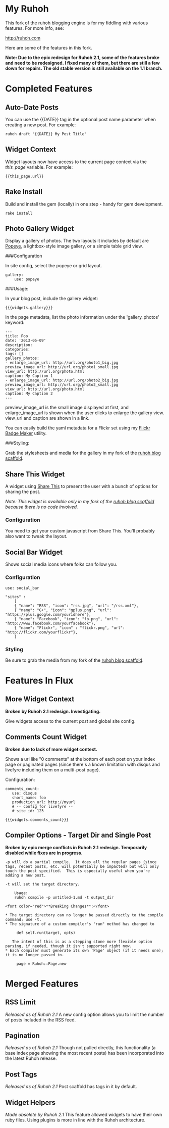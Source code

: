 # My Ruhoh

This fork of the ruhoh blogging engine is for my fiddling with various 
features.  For more info, see:

<http://ruhoh.com>

Here are some of the features in this fork.

**Note:  Due to the epic redesign for Ruhoh 2.1, some of the features broke and need to be redesigned.  I fixed many of them, but there are still a few down for repairs.  The old stable version is still available on the 1.1 branch.**

# Completed Features

## Auto-Date Posts

You can use the {{DATE}} tag in the optional post name parameter when creating a new post.  For example:

    ruhoh draft "{{DATE}} My Post Title"

## Widget Context

Widget layouts now have access to the current page context via the *this_page* variable.  For example:

	{{this_page.url}}

## Rake Install

Build and install the gem (locally) in one step - handy for gem development.

	rake install

## Photo Gallery Widget

Display a gallery of photos.  The two layouts it includes by default are [Popeye](http://dev.herr-schuessler.de/jquery/popeye/), a lightbox-style image gallery, or a simple table grid view.



###Configuration

In site config, select the popeye or grid layout.

	gallery:
     	use: popeye

###Usage:

In your blog post, include the gallery widget:

	{{{widgets.gallery}}}
	
In the page metadata, list the photo information under the 'gallery_photos' keyword:

	---
	title: Foo
	date: '2013-05-09'
	description:
	categories:
	tags: []
	gallery_photos:
	- enlarge_image_url: http://url.org/photo1_big.jpg
  	preview_image_url: http://url.org/photo1_small.jpg
  	view_url: http://url.org/photo.html
  	caption: My Caption 1
	- enlarge_image_url: http://url.org/photo2_big.jpg
  	preview_image_url: http://url.org/photo2_small.jpg
  	view_url: http://url.org/photo.html
  	caption: My Caption 2
	---

preview_image_url is the small image displayed at first, and enlarge_image_url is shown when the user clicks to enlarge the gallery view.  view_url and caption are shown in a link.

You can easily build the yaml metadata for a Flickr set using my [Flickr Badge Maker](https://github.com/lynnfaraday/Flickr_Badge_Maker) utility.

###Styling:

Grab the stylesheets and media for the gallery in my fork of the [ruhoh blog scaffold](https://github.com/lynnfaraday/blog).

## Share This Widget

A widget using [Share This](http://sharethis.com/) to present the user with a bunch of options for sharing the post.

*Note: This widget is available only in my fork of the [ruhoh blog scaffold](https://github.com/lynnfaraday/blog) because there is no code involved.* 

### Configuration

You need to get your custom javascript from Share This.   You'll probably also want to tweak the layout. 

## Social Bar Widget

Shows social media icons where folks can follow you.

### Configuration

	use: social_bar

	"sites" : 
    	[    
    	{ "name": "RSS", "icon": "rss.jpg", "url": "/rss.xml"},
    	{ "name": "G+", "icon": "gplus.png", "url": "https://plus.google.com/youridhere"},
    	{ "name": "Facebook", "icon": "fb.png", "url": "http://www.facebook.com/yourfacebook"},
    	{ "name": "Flickr", "icon" : "flickr.png", "url": "http://flickr.com/yourflickr"},
    	]

### Styling

Be sure to grab the media from my fork of the [ruhoh blog scaffold](https://github.com/lynnfaraday/blog).

# Features In Flux

## More Widget Context

**Broken by Ruhoh 2.1 redesign.  Investigating.**

Give widgets access to the current *post* and global site config.

## Comments Count Widget

**Broken due to lack of more widget context.**

Shows a url like "0 comments" at the bottom of each post on your index page or paginated pages (since there's a known limitation with disqus and livefyre including them on a multi-post page).

Configuration:

    comments_count:
       use: disqus
       short_name: foo
       production_url: http://myurl
       # -- config for livefyre --
       # site_id: 123

    {{{widgets.comments_count}}}

## Compiler Options - Target Dir and Single Post

**Broken by epic merge conflicts in Ruhoh 2.1 redesign.  Temporarily disabled while fixes are in progress.**

	-p will do a partial compile.  It does all the regular pages (since tags, recent posts, etc. will potentially be impacted) but will only touch the post specified.  This is especially useful when you're adding a new post.

	-t will set the target directory.

	    Usage:
	    ruhoh compile -p untitled-1.md -t output_dir

	<font color="red">**Breaking Changes**:</font> 

	* The target directory can no longer be passed directly to the compile command; use -t.
	* The signature of a custom compiler's "run" method has changed to

	     def self.run(target, opts) 

	   The intent of this is as a stepping stone more flexible option parsing, if needed, though it isn't supported right now.
	* Each compiler must generate its own 'Page' object (if it needs one); it is no longer passed in.

	     page = Ruhoh::Page.new

# Merged Features

## RSS Limit 
*Released as of Ruhoh 2.1*
A new config option allows you to limit the number of posts included in the RSS feed.  

## Pagination
*Released as of Ruhoh 2.1*
Though not pulled directly, this functionality (a base index page showing the most recent posts) has been incorporated into the latest Ruhoh release.

## Post Tags
*Released as of Ruhoh 2.1*
Post scaffold has tags in it by default.

## Widget Helpers
*Made obsolete by Ruhoh 2.1*
This feature allowed widgets to have their own ruby files.  Using plugins is more in line with the Ruhoh architecture.


